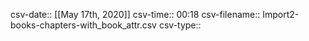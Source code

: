 csv-date:: [[May 17th, 2020]]
csv-time:: 00:18
csv-filename:: Import2-books-chapters-with_book_attr.csv
csv-type:: 
